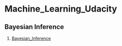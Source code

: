 # Machine_Learning_Udacity

## Bayesian Inference
1. [Bayesian_Inference](Bayesian_Inference.ipynb.ipynb)
